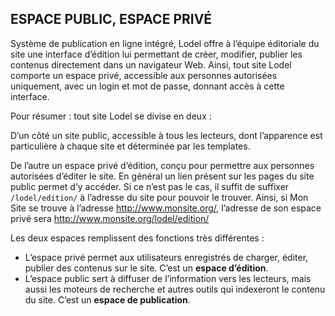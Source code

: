 ESPACE PUBLIC, ESPACE PRIVÉ
---------------------------

Système de publication en ligne intégré, Lodel offre à l’équipe éditoriale du site une interface d’édition lui permettant 
de créer, modifier, publier les contenus directement dans un navigateur Web. Ainsi, tout site Lodel comporte un espace privé,
accessible aux personnes autorisées uniquement, avec un login et mot de passe, donnant accès à cette interface.

Pour résumer : tout site Lodel se divise en deux :

D’un côté un site public, accessible à tous les lecteurs, dont l’apparence est particulière à chaque site et déterminée 
par les templates.

De l’autre un espace privé d’édition, conçu pour permettre aux personnes autorisées d’éditer le site. En général un lien 
présent sur les pages du site public permet d’y accéder. Si ce n’est pas le cas, il suffit de suffixer `/lodel/edition/`
à l’adresse du site pour pouvoir le trouver. Ainsi, si Mon Site se trouve à l’adresse http://www.monsite.org/, 
l’adresse de son espace privé sera http://www.monsite.org/lodel/edition/

Les deux espaces remplissent des fonctions très différentes :

   * L’espace privé permet aux utilisateurs enregistrés de charger, éditer,
     publier des contenus sur le site. C’est un **espace d’édition**.
   * L’espace public sert à diffuser de l’information vers les lecteurs,
     mais aussi les moteurs de recherche et autres outils qui indexeront le contenu du site. C’est un **espace de publication**.
